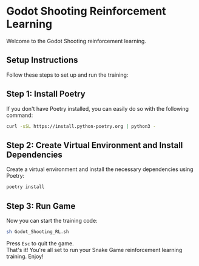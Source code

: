 # Godot Shooting Reinforcement Learning

Welcome to the Godot Shooting reinforcement learning.

## Setup Instructions
Follow these steps to set up and run the training:

## Step 1: Install Poetry
If you don't have Poetry installed, you can easily do so with the following command:
```bash
curl -sSL https://install.python-poetry.org | python3 -
```
## Step 2: Create Virtual Environment and Install Dependencies
Create a virtual environment and install the necessary dependencies using Poetry:
```bash
poetry install
```
## Step 3: Run Game
Now you can start the training code:
```bash
sh Godot_Shooting_RL.sh
```
Press `Esc` to quit the game. \
That's it! You're all set to run your Snake Game reinforcement learning training. Enjoy!